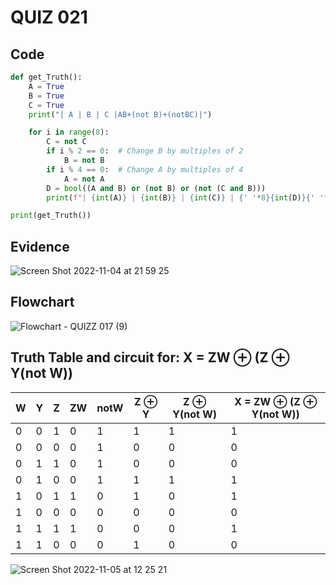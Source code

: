 # QUIZ 021
## Code
```.py
def get_Truth():
    A = True
    B = True
    C = True
    print("| A | B | C |AB+(not B)+(notBC)|")

    for i in range(8):
        C = not C
        if i % 2 == 0:  # Change B by multiples of 2
            B = not B
        if i % 4 == 0:  # Change A by multiples of 4
            A = not A
        D = bool((A and B) or (not B) or (not (C and B)))
        print(f"| {int(A)} | {int(B)} | {int(C)} | {' '*8}{int(D)}{' '*8}|")

print(get_Truth())
```
## Evidence
![Screen Shot 2022-11-04 at 21 59 25](https://user-images.githubusercontent.com/111819437/199978705-ff4866f9-5a29-419d-8f05-28f24b22f553.png)


## Flowchart
![Flowchart - QUIZZ 017 (9)](https://user-images.githubusercontent.com/111819437/200097837-82c9751e-6862-4130-b8d0-68c7015f22b3.png)


## Truth Table and circuit for: X = ZW ⊕ (Z ⊕ Y(not W))

| W 	| Y 	| Z 	| ZW 	| notW 	| Z ⊕ Y 	| Z ⊕ Y(not W) 	| X = ZW ⊕ (Z ⊕ Y(not W)) 	|
|---	|---	|---	|----	|------	|-------	|--------------	|-------------------------	|
| 0 	| 0 	| 1 	| 0  	| 1    	| 1     	| 1            	| 1                       	|
| 0 	| 0 	| 0 	| 0  	| 1    	| 0     	| 0            	| 0                       	|
| 0 	| 1 	| 1 	| 0  	| 1    	| 0     	| 0            	| 0                       	|
| 0 	| 1 	| 0 	| 0  	| 1    	| 1     	| 1            	| 1                       	|
| 1 	| 0 	| 1 	| 1  	| 0    	| 1     	| 0            	| 1                       	|
| 1 	| 0 	| 0 	| 0  	| 0    	| 0     	| 0            	| 0                       	|
| 1 	| 1 	| 1 	| 1  	| 0    	| 0     	| 0            	| 1                       	|
| 1 	| 1 	| 0 	| 0  	| 0    	| 1     	| 0            	| 0                       	|

![Screen Shot 2022-11-05 at 12 25 21](https://user-images.githubusercontent.com/111819437/200098908-42fee63b-86cc-481b-87a8-4f36dd943b53.png)


